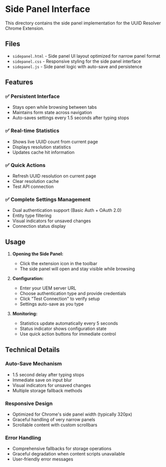 # Side Panel Interface

This directory contains the side panel implementation for the UUID Resolver Chrome Extension.

## Files

- `sidepanel.html` - Side panel UI layout optimized for narrow panel format
- `sidepanel.css` - Responsive styling for the side panel interface  
- `sidepanel.js` - Side panel logic with auto-save and persistence

## Features

### ✅ Persistent Interface
- Stays open while browsing between tabs
- Maintains form state across navigation
- Auto-saves settings every 1.5 seconds after typing stops

### ✅ Real-time Statistics
- Shows live UUID count from current page
- Displays resolution statistics  
- Updates cache hit information

### ✅ Quick Actions
- Refresh UUID resolution on current page
- Clear resolution cache
- Test API connection

### ✅ Complete Settings Management
- Dual authentication support (Basic Auth + OAuth 2.0)
- Entity type filtering
- Visual indicators for unsaved changes
- Connection status display

## Usage

1. **Opening the Side Panel:**
   - Click the extension icon in the toolbar
   - The side panel will open and stay visible while browsing

2. **Configuration:**
   - Enter your UEM server URL
   - Choose authentication type and provide credentials
   - Click "Test Connection" to verify setup
   - Settings auto-save as you type

3. **Monitoring:**
   - Statistics update automatically every 5 seconds
   - Status indicator shows configuration state
   - Use quick action buttons for immediate control

## Technical Details

### Auto-Save Mechanism
- 1.5 second delay after typing stops
- Immediate save on input blur
- Visual indicators for unsaved changes
- Multiple storage fallback methods

### Responsive Design
- Optimized for Chrome's side panel width (typically 320px)
- Graceful handling of very narrow panels
- Scrollable content with custom scrollbars

### Error Handling
- Comprehensive fallbacks for storage operations
- Graceful degradation when content scripts unavailable
- User-friendly error messages
